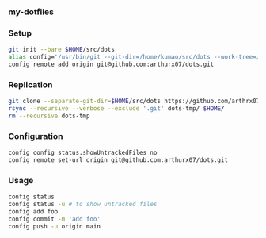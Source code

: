 ### my-dotfiles

### Setup
```sh
git init --bare $HOME/src/dots
alias config='/usr/bin/git --git-dir=/home/kumao/src/dots --work-tree=/home/kumao'
config remote add origin git@github.com:arthurx07/dots.git
```

### Replication
```sh
git clone --separate-git-dir=$HOME/src/dots https://github.com/arthrx07/dots.git dots-tmp
rsync --recursive --verbose --exclude '.git' dots-tmp/ $HOME/
rm --recursive dots-tmp
```

### Configuration
```sh
config config status.showUntrackedFiles no
config remote set-url origin git@github.com:arthurx07/dots.git
```

### Usage
```sh
config status
config status -u # to show untracked files
config add foo
config commit -m 'add foo'
config push -u origin main
```
